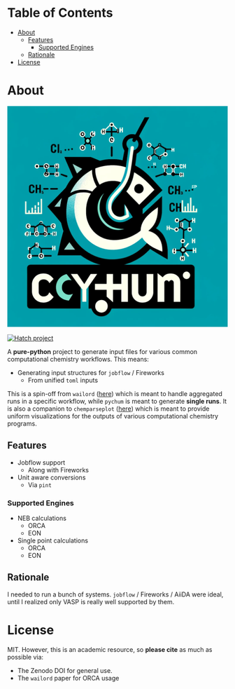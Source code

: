 
# Table of Contents

-   [About](#org82157d6)
    -   [Features](#org1fbffca)
        -   [Supported Engines](#org766b50a)
    -   [Rationale](#org15ffdd1)
-   [License](#org9b3f6a1)



<a id="org82157d6"></a>

# About

![img](branding/logo/pychum_logo.png)

[![Hatch project](https://img.shields.io/badge/%F0%9F%A5%9A-Hatch-4051b5.svg)](https://github.com/pypa/hatch)

A **pure-python** project to generate input files for various common
computational chemistry workflows. This means:

-   Generating input structures for `jobflow` / Fireworks
    -   From unified `toml` inputs

This is a spin-off from `wailord` ([here](https://wailord.xyz)) which is meant to handle aggregated
runs in a specific workflow, while `pychum` is meant to generate **single runs**.
It is also a companion to `chemparseplot` ([here](https://github.com/haoZeke/chemparseplot)) which is meant to provide
uniform visualizations for the outputs of various computational chemistry
programs.


<a id="org1fbffca"></a>

## Features

-   Jobflow support
    -   Along with Fireworks
-   Unit aware conversions
    -   Via `pint`


<a id="org766b50a"></a>

### Supported Engines

-   NEB calculations
    -   ORCA
    -   EON
-   Single point calculations
    -   ORCA
    -   EON


<a id="org15ffdd1"></a>

## Rationale

I needed to run a bunch of systems. `jobflow` / Fireworks / AiiDA were ideal,
until I realized only VASP is really well supported by them.


<a id="org9b3f6a1"></a>

# License

MIT. However, this is an academic resource, so **please cite** as much as possible
via:

-   The Zenodo DOI for general use.
-   The `wailord` paper for ORCA usage

